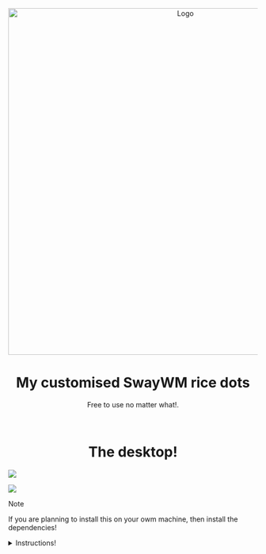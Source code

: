 <div align="center">
  <img src="https://cdn.discordapp.com/attachments/1171174018091581472/1394282394659324024/SCESS.png?ex=68763e2b&is=6874ecab&hm=d5228dd309243640ab8a71aa1cf405136da638a6997324fab8303f7c72c4d38a&" width="700" alt="Logo"></img>
  <br/>
  <h1 align="center">My customised SwayWM rice dots</h1>
  <p align="center">Free to use no matter what!. </p>
</div>
<br />

<h1 align="center">The desktop!</h1>
<img src="https://cdn.discordapp.com/attachments/947042706641809478/1394098841011228742/image.png?ex=68759338&is=687441b8&hm=df1bbb46169fedef591331d2128fde67ec335929ab3b4462667ae0a82571a9d0&"></img>

<img src="https://cdn.discordapp.com/attachments/947042706641809478/1394098840587735050/image.png?ex=68759338&is=687441b8&hm=015d8f182dcae3aba764932df3acc970869b183bf0bb90b7f8053a63746dcef6&"></img>

> [!NOTE] 
> If you are planning to install this on your owm machine, then install the dependencies!


<details>
    <summary>Instructions!</summary> 
<h1 align="center">Dependencies</h1>

 * `sway`,
 * `swayfx`,
 * `swaylock`,
 * `swayidle`
 * `swaync`,
 * `swappy`,
 * `gnome-keyring`,
 * `grimshot`,
 * `nwg-drawer`,
 * `nwg-look`,
 * `pavucontrol`,
 * `blueman`,
 * `wofi`,
 * `foot`,
 * `xfce4-terminal`,
 * `htop`,
 * `btop`,
 * `thunar`,
 * `rofi`,
 * `cava`,
 * `pipes.sh`,
 * `swww`,
 * `waybar`,
 * `azote`
 * `xdg-desktop-portal`,
 * `xdg-desktop-portal-wlr`


<h1 align="center">After i installed all dependencies, what now?</h1>

* Copy important configurations on `~/.config/` folder and copy wallpapers from `wallpaper` on `$HOME/Pictures/Wallpapers/`

<h1 align="center">How to use keybinds on your custom Sway rice?</h1>

* `Super (Windows) + O` - Open Firefox
 * `Super (Windows) + D` - Open application menu (Wofi)
 * `Super (Windows) + ENTER` - Open foot (terminal emulator)
 * `Super (Windows) + Shift + Minus` - Minimize the current process
 * `Super (Windows) + Minus` - Unminize the current process 
 * `Super (Windows) + TAB` - Switch current running windows
 * `Super (Windows) + X` - Close current process
 * `Super (Windows) + Shift + Print` - Screenshot the whole screen
 * `Super (Windows) + Ctrl + Print` - Screenshot the window region
 * `Super (Windows) + Print` - Screenshot the region
 * `Super (Windows) + Shift + Space` - Floating window
 * `Super (Windows) + W` - Tabbing window layout
 * `Super (Windows) + E` - Toggle spliting window layout
 * `Super (Windows) + S` - Stacking window layout
 * `Super (Windows) + Holding left mouse` - Move floating window
 * `Super (Windows) + Holding right mouse` - Resize floating window
 * `Super (Windows) + F` - Fullscreen
 * `Super (Windows) + Shift + R` Reload the Sway desktop
</details>



 
